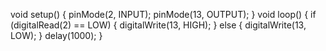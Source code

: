 

void setup() 
{
  pinMode(2, INPUT);
  pinMode(13, OUTPUT);
  }
  void loop()
    {
      if (digitalRead(2) == LOW)
      {
        digitalWrite(13, HIGH);
        }
        else
        {
          digitalWrite(13, LOW);
          }
          delay(1000);
            }
